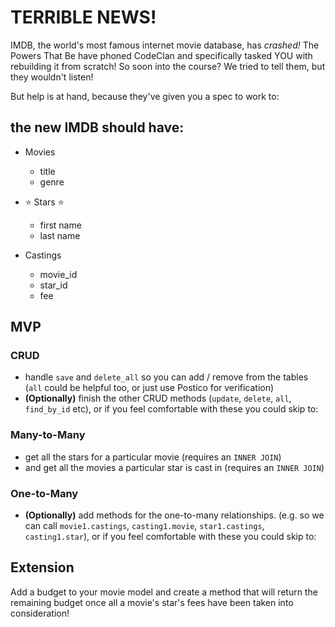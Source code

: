 # TERRIBLE NEWS!

IMDB, the world's most famous internet movie database, has _crashed!_ The Powers That Be have phoned CodeClan and specifically tasked YOU with rebuilding it from scratch! So soon into the course? We tried to tell them, but they wouldn't listen!

But help is at hand, because they've given you a spec to work to:

## the new IMDB should have:
  - Movies
    - title
    - genre

  - :star: Stars :star:
    - first name
    - last name

  - Castings
    - movie_id
    - star_id
    - fee
    
## MVP

### CRUD

  - handle `save` and `delete_all` so you can add / remove from the tables (`all` could be helpful too, or just use Postico for verification)
  - **(Optionally)** finish the other CRUD methods (`update`, `delete`, `all`, `find_by_id` etc), or if you feel comfortable with these you could skip to:
  
### Many-to-Many
 
  - get all the stars for a particular movie (requires an `INNER JOIN`)
  - and get all the movies a particular star is cast in (requires an `INNER JOIN`)
  
### One-to-Many  
  
   - **(Optionally)** add methods for the one-to-many relationships. (e.g. so we can call `movie1.castings`, `casting1.movie`, `star1.castings`, `casting1.star`), or if you feel comfortable with these you could skip to:

## Extension

Add a budget to your movie model and create a method that will return the remaining budget once all a movie's star's fees have been taken into consideration!
